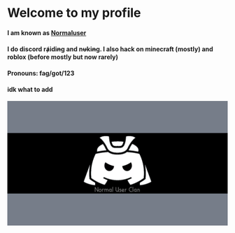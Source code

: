 # Welcome to my profile
#### I am known as [Normaluser](https://solo.to/normaluserclan)
#### I do discord rⱥidiꞥg and nᵾkiꞥg. I also hack on minecraft (mostly) and roblox (before mostly but now rarely)
#### Pronouns: fag/got/123
#### idk what to add
![idk](Images/Flag.png)
